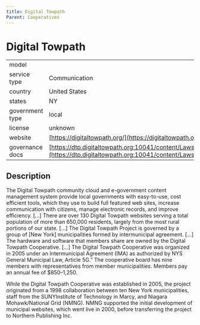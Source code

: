 ```yaml
---
title: Digital Towpath
Parent: Cooperatives
---
```


# Digital Towpath

|                   |                                          |
|:------------------|:-----------------------------------------|
| model             | 
| service type      | Communication
| country           | United States
| states            | NY
| government type   | local
| license           | unknown
| website           | [https://digitaltowpath.org/](https://digitaltowpath.org/)
| governance docs   | [https://dtp.digitaltowpath.org:10041/content/Laws/View/5:field=documents;/content/Documents/File/208.pdf](https://dtp.digitaltowpath.org:10041/content/Laws/View/5:field=documents;/content/Documents/File/208.pdf)

## Description
The Digital Towpath community cloud and e-government content management system provide local governments with easy-to-use, cost efficient tools, which they use to build full featured web sites, increase communication with citizens, manage electronic records, and improve efficiency.  [...] There are over 130 Digital Towpath websites serving a total population of more than 650,000 residents, largely from the most rural portions of our state. [...] The Digital Towpath Project is governed by a group of [New York] municipalities formed by intermunicipal agreement. [...] The hardware and software that members share are owned by the Digital Towpath Cooperative. [...] The Digital Towpath Cooperative was organized in 2005 under an Intermunicipal Agreement (IMA) as authorized by NYS General Municipal Law, Article 5G.” The cooperative board has nine members with representatives from member municipalities. Members pay an annual fee of $850–1,250.

While the Digital Towpath Cooperative was established in 2005, the project originated from a 1998 collaboration between ten New York municipalities, staff from the SUNYInstitute of Technology in Marcy, and Niagara Mohawk/National Grid (NMNG). NMNG supported the initial development of municipal websites, which went live in 2000, before transferring the project to Northern Publishing Inc. 
